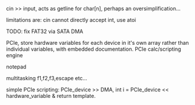cin >> input, acts as getline for char[n], perhaps an oversimplification...

limitations are: cin cannot directly accept int, use atoi

TODO: fix FAT32 via SATA DMA

PCIe, store hardware variables for each device in it's own array rather than individual variables, with embedded documentation.
PCIe calc/scripting engine

notepad

multitasking f1,f2,f3,escape etc...

simple PCIe scripting: PCIe_device >> DMA, int i = PCIe_device << hardware_variable & return template.



